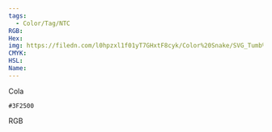 ```yaml
---
tags:
  - Color/Tag/NTC
RGB:
Hex:
img: https://filedn.com/l0hpzxl1f01yT7GHxtF8cyk/Color%20Snake/SVG_Tumb%20Mass%20No%20Name/3F2500.svg
CMYK:
HSL:
Name:
---
```

Cola
```palette
#3F2500
```
RGB
